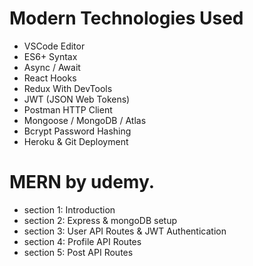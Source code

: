 # Modern Technologies Used
* VSCode Editor
* ES6+ Syntax
* Async / Await
* React Hooks
* Redux With DevTools
* JWT (JSON Web Tokens)
* Postman HTTP Client
* Mongoose / MongoDB / Atlas
* Bcrypt Password Hashing
* Heroku & Git Deployment



# MERN by udemy.

-   section 1: Introduction
-   section 2: Express & mongoDB setup
-   section 3: User API Routes & JWT Authentication
-   section 4: Profile API Routes
-   section 5: Post API Routes
